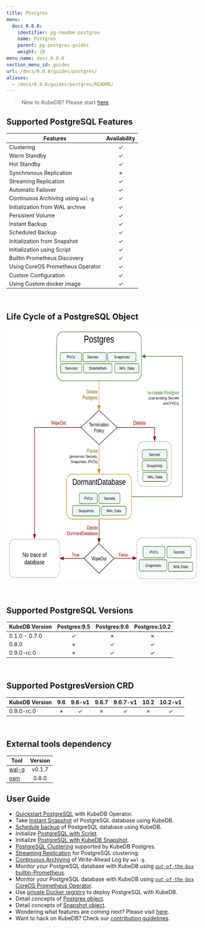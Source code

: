 ```yaml
---
title: Postgres
menu:
  docs_0.8.0:
    identifier: pg-readme-postgres
    name: Postgres
    parent: pg-postgres-guides
    weight: 10
menu_name: docs_0.8.0
section_menu_id: guides
url: /docs/0.8.0/guides/postgres/
aliases:
  - /docs/0.8.0/guides/postgres/README/
---
```


> New to KubeDB? Please start [here](/docs/concepts/README.md).

## Supported PostgreSQL Features

|              Features              | Availability |
| ---------------------------------- | :----------: |
| Clustering                         |   &#10003;   |
| Warm Standby                       |   &#10003;   |
| Hot Standby                        |   &#10003;   |
| Synchronous Replication            |   &#10007;   |
| Streaming Replication              |   &#10003;   |
| Automatic Failover                 |   &#10003;   |
| Continuous Archiving using `wal-g` |   &#10003;   |
| Initialization from WAL archive    |   &#10003;   |
| Persistent Volume                  |   &#10003;   |
| Instant Backup                     |   &#10003;   |
| Scheduled Backup                   |   &#10003;   |
| Initialization from Snapshot       |   &#10003;   |
| Initialization using Script        |   &#10003;   |
| Builtin Prometheus Discovery       |   &#10003;   |
| Using CoreOS Prometheus Operator   |   &#10003;   |
| Custom Configuration               |   &#10003;   |
| Using Custom docker image          |   &#10003;   |

<br/>

## Life Cycle of a PostgreSQL Object

<p align="center">
  <img alt="lifecycle"  src="/docs/images/postgres/lifecycle.png" width="600" height="660">
</p>

<br/>

## Supported PostgreSQL Versions

| KubeDB Version | Postgres:9.5 | Postgres:9.6 | Postgres:10.2 |
| -------------- | :----------: | :----------: | :-----------: |
| 0.1.0 - 0.7.0  |   &#10003;   |   &#10007;   |   &#10007;    |
| 0.8.0          |   &#10007;   |   &#10003;   |   &#10003;    |
| 0.9.0-rc.0     |   &#10007;   |   &#10003;   |   &#10003;    |

<br/>

## Supported PostgresVersion CRD

| KubeDB Version |   9.6    |  9.6-v1  |  9.6.7   | 9.6.7-v1 |   10.2   | 10.2-v1  |
| -------------- | :------: | :------: | :------: | :------: | :------: | :------: |
| 0.9.0-rc.0     | &#10007; | &#10003; | &#10007; | &#10003; | &#10007; | &#10003; |

<br/>

## External tools dependency

|Tool                                      |Version  |
|------------------------------------------|:-------:|
|[wal-g](https://github.com/wal-g/wal-g)   | v0.1.7  |
|[osm](https://github.com/appscode/osm)    | 0.8.0   |

## User Guide

- [Quickstart PostgreSQL](/docs/guides/postgres/quickstart/quickstart.md) with KubeDB Operator.
- Take [Instant Snapshot](/docs/guides/postgres/snapshot/instant_backup.md) of PostgreSQL database using KubeDB.
- [Schedule backup](/docs/guides/postgres/snapshot/scheduled_backup.md) of PostgreSQL database using KubeDB.
- Initialize [PostgreSQL with Script](/docs/guides/postgres/initialization/script_source.md).
- Initialize [PostgreSQL with KubeDB Snapshot](/docs/guides/postgres/initialization/snapshot_source.md).
- [PostgreSQL Clustering](/docs/guides/postgres/clustering/ha_cluster.md) supported by KubeDB Postgres.
- [Streaming Replication](/docs/guides/postgres/clustering/streaming_replication.md) for PostgreSQL clustering.
- [Continuous Archiving](/docs/guides/postgres/snapshot/continuous_archiving.md) of Write-Ahead Log by `wal-g`.
- Monitor your PostgreSQL database with KubeDB using [`out-of-the-box` builtin-Prometheus](/docs/guides/postgres/monitoring/using-builtin-prometheus.md).
- Monitor your PostgreSQL database with KubeDB using [`out-of-the-box` CoreOS Prometheus Operator](/docs/guides/postgres/monitoring/using-coreos-prometheus-operator.md).
- Use [private Docker registry](/docs/guides/postgres/private-registry/using-private-registry.md) to deploy PostgreSQL with KubeDB.
- Detail concepts of [Postgres object](/docs/concepts/databases/postgres.md).
- Detail concepts of [Snapshot object](/docs/concepts/snapshot.md).
- Wondering what features are coming next? Please visit [here](/docs/roadmap.md).
- Want to hack on KubeDB? Check our [contribution guidelines](/docs/CONTRIBUTING.md).

